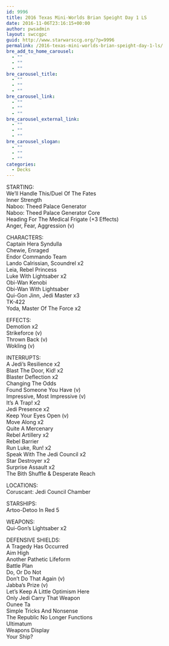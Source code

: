 ```yaml
---
id: 9996
title: 2016 Texas Mini-Worlds Brian Speight Day 1 LS
date: 2016-11-06T23:16:15+00:00
author: pwsadmin
layout: swccgpc
guid: http://www.starwarsccg.org/?p=9996
permalink: /2016-texas-mini-worlds-brian-speight-day-1-ls/
bre_add_to_home_carousel:
  - ""
  - ""
  - ""
bre_carousel_title:
  - ""
  - ""
  - ""
bre_carousel_link:
  - ""
  - ""
  - ""
bre_carousel_external_link:
  - ""
  - ""
  - ""
bre_carousel_slogan:
  - ""
  - ""
  - ""
categories:
  - Decks
---
```

STARTING:  
We&#8217;ll Handle This/Duel Of The Fates  
Inner Strength  
Naboo: Theed Palace Generator  
Naboo: Theed Palace Generator Core  
Heading For The Medical Frigate (+3 Effects)  
Anger, Fear, Aggression (v)

CHARACTERS:  
Captain Hera Syndulla  
Chewie, Enraged  
Endor Commando Team  
Lando Calrissian, Scoundrel x2  
Leia, Rebel Princess  
Luke With Lightsaber x2  
Obi-Wan Kenobi  
Obi-Wan With Lightsaber  
Qui-Gon Jinn, Jedi Master x3  
TK-422  
Yoda, Master Of The Force x2

EFFECTS:  
Demotion x2  
Strikeforce (v)  
Thrown Back (v)  
Wokling (v)

INTERRUPTS:  
A Jedi&#8217;s Resilience x2  
Blast The Door, Kid! x2  
Blaster Deflection x2  
Changing The Odds  
Found Someone You Have (v)  
Impressive, Most Impressive (v)  
It&#8217;s A Trap! x2  
Jedi Presence x2  
Keep Your Eyes Open (v)  
Move Along x2  
Quite A Mercenary  
Rebel Artillery x2  
Rebel Barrier  
Run Luke, Run! x2  
Speak With The Jedi Council x2  
Star Destroyer x2  
Surprise Assault x2  
The Bith Shuffle & Desperate Reach

LOCATIONS:  
Coruscant: Jedi Council Chamber

STARSHIPS:  
Artoo-Detoo In Red 5

WEAPONS:  
Qui-Gon&#8217;s Lightsaber x2

DEFENSIVE SHIELDS:  
A Tragedy Has Occurred  
Aim High  
Another Pathetic Lifeform  
Battle Plan  
Do, Or Do Not  
Don&#8217;t Do That Again (v)  
Jabba&#8217;s Prize (v)  
Let&#8217;s Keep A Little Optimism Here  
Only Jedi Carry That Weapon  
Ounee Ta  
Simple Tricks And Nonsense  
The Republic No Longer Functions  
Ultimatum  
Weapons Display  
Your Ship?